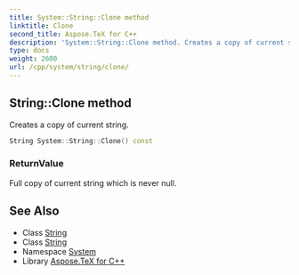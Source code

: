 ```yaml
---
title: System::String::Clone method
linktitle: Clone
second_title: Aspose.TeX for C++
description: 'System::String::Clone method. Creates a copy of current string in C++.'
type: docs
weight: 2600
url: /cpp/system/string/clone/
---
```

## String::Clone method


Creates a copy of current string.

```cpp
String System::String::Clone() const
```


### ReturnValue

Full copy of current string which is never null.

## See Also

* Class [String](../)
* Class [String](../)
* Namespace [System](../../)
* Library [Aspose.TeX for C++](../../../)
